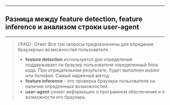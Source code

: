 ----
## Разница между feature detection, feature inference и анализом строки user-agent
----
> [!FAQ]- Ответ
> Все три запросы предназначены для опредения браузерных возможностей пользователя. 
> - **feature detection** используется для определения поддерживает ли браузер пользователя определенный блок кода. При отрицательном результате, будет выполнен аналог или полифил. Самый надженый метод.
> - **feature inference** - это проверка браузера пользователя на наличие опредленных возможностей. 
> - **user-agent** узнает информацию о програмном обеспечение и о возможности его браузера.